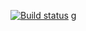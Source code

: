 [![Build status](https://ci.appveyor.com/api/projects/status/5ihpm388sfnxu7rc?svg=true)](https://ci.appveyor.com/project/Cooper2h/testmode)
g